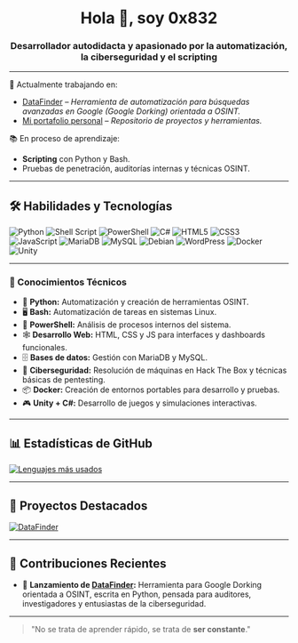<h1 align="center">Hola 👋, soy 0x832</h1>
<h3 align="center">Desarrollador autodidacta y apasionado por la automatización, la ciberseguridad y el scripting</h3>

---

🎯 Actualmente trabajando en:
- [DataFinder](https://github.com/0x832/DataFinder) – *Herramienta de automatización para búsquedas avanzadas en Google (Google Dorking) orientada a OSINT.*
- [Mi portafolio personal](https://0x832.github.io/) – *Repositorio de proyectos y herramientas.*

📚 En proceso de aprendizaje:
- **Scripting** con Python y Bash.
- Pruebas de penetración, auditorías internas y técnicas OSINT.

---

## 🛠️ Habilidades y Tecnologías

![Python](https://img.shields.io/badge/python-3670A0?style=for-the-badge&logo=python&logoColor=ffdd54)
![Shell Script](https://img.shields.io/badge/shell_script-%23121011.svg?style=for-the-badge&logo=gnu-bash&logoColor=white)
![PowerShell](https://img.shields.io/badge/powershell-%235391FE.svg?style=for-the-badge&logo=powershell&logoColor=white)
![C#](https://img.shields.io/badge/c%23-%23239120.svg?style=for-the-badge&logo=c-sharp&logoColor=white)
![HTML5](https://img.shields.io/badge/html5-%23E34F26.svg?style=for-the-badge&logo=html5&logoColor=white)
![CSS3](https://img.shields.io/badge/css3-%231572B6.svg?style=for-the-badge&logo=css3&logoColor=white)
![JavaScript](https://img.shields.io/badge/javascript-%23323330.svg?style=for-the-badge&logo=javascript&logoColor=F7DF1E)
![MariaDB](https://img.shields.io/badge/MariaDB-003545?style=for-the-badge&logo=mariadb&logoColor=white)
![MySQL](https://img.shields.io/badge/mysql-%2300000f.svg?style=for-the-badge&logo=mysql&logoColor=white)
![Debian](https://img.shields.io/badge/Debian-D70A53?style=for-the-badge&logo=debian&logoColor=white)
![WordPress](https://img.shields.io/badge/WordPress-%23117AC9.svg?style=for-the-badge&logo=WordPress&logoColor=white)
![Docker](https://img.shields.io/badge/docker-%230db7ed.svg?style=for-the-badge&logo=docker&logoColor=white)
![Unity](https://img.shields.io/badge/unity-%23222c37.svg?style=for-the-badge&logo=unity&logoColor=white)

---

### 🧠 Conocimientos Técnicos

- 🐍 **Python:** Automatización y creación de herramientas OSINT.
- 🖥️ **Bash:** Automatización de tareas en sistemas Linux.
- 💠 **PowerShell:** Análisis de procesos internos del sistema.  
- 🕸️ **Desarrollo Web:** HTML, CSS y JS para interfaces y dashboards funcionales.
- 🗄️ **Bases de datos:** Gestión con MariaDB y MySQL.
- 🔐 **Ciberseguridad:** Resolución de máquinas en Hack The Box y técnicas básicas de pentesting.
- 📦 **Docker:** Creación de entornos portables para desarrollo y pruebas.
- 🎮 **Unity + C#:** Desarrollo de juegos y simulaciones interactivas.

---

## 📊 Estadísticas de GitHub

[![Lenguajes más usados](https://github-readme-stats.vercel.app/api/top-langs/?username=0x832&hide=html,scss,ruby&theme=vision-friendly-dark)](https://github.com/0x832)

---

## 🚀 Proyectos Destacados

[![DataFinder](https://github-readme-stats.vercel.app/api/pin/?username=0x832&repo=DataFinder)](https://github.com/0x832/DataFinder)

---

## 🧩 Contribuciones Recientes

- 🎉 **Lanzamiento de [DataFinder](https://github.com/0x832/DataFinder):** Herramienta para Google Dorking orientada a OSINT, escrita en Python, pensada para auditores, investigadores y entusiastas de la ciberseguridad.

---

> "No se trata de aprender rápido, se trata de **ser constante**." 

